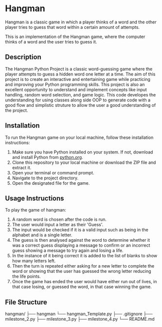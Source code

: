 # Hangman
Hangman is a classic game in which a player thinks of a word and the other player tries to guess that word within a certain amount of attempts.

This is an implementation of the Hangman game, where the computer thinks of a word and the user tries to guess it. 


## Description
The Hangman Python Project is a classic word-guessing game where the player attempts to guess a hidden word one letter at a time. The aim of this project is to create an interactive and entertaining game while practicing and improving your Python programming skills. This project is also an excellent opportunity to understand and implement concepts like input handling, random word selection, and game logic. This code developes the understanding for using classes along side OOP to generate code with a good flow and simplistic struture to allow the user a good understanding of the project.

## Installation
To run the Hangman game on your local machine, follow these installation instructions:
1. Make sure you have Python installed on your system. If not, download and install Python from [python.org](https://www.python.org/).
2. Clone this repository to your local machine or download the ZIP file and extract it.
3. Open your terminal or command prompt.
4. Navigate to the project directory.
5. Open the designated file for the game.

## Usage Instructions
To play the game of hangman:
1. A random word is chosen after the code is run.
2. The user would input a letter as their 'Guess'.
3. The input would be checked if it is a valid input such as being in the alphabet and is a single letter.
4. The guess is then analysed against the word to determine whether it was a correct guess displaying a message to confirm or an incorrect guess showing a message to try again and losing a life.
5. In the instance of it being correct it is added to the list of blanks to show how many letters left.
6. Then the turn is repeated either asking for a new letter to complete the word or showing that the user has guessed the wrong letter reducing the life points.
7. Once the game has ended the user would have either run out of lives, in that case losing, or guessed the word, in that case winning the game.

## File Structure
hangman/
    ├── hangman
    └── hangman_Template.py
├── .gitignore
├── milestone_2.py
├── milestone_3.py
├── milestone_4.py
└── README.md